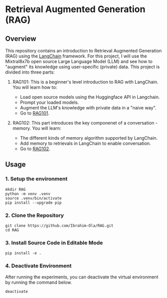 # Retrieval Augmented Generation (RAG)

## Overview

This repository contains an introduction to Retrieval Augmented Generation (RAG) using the [LangChain](https://python.langchain.com/docs/get_started/introduction) framework. For this project, I will use the Mixtral8x7b open source Large Language Model (LLM) and see how to  "augment" its knowledge using user-specific (private) data. This project is divided into three parts:

1. RAG101: This is a beginner's level introduction to RAG with LangChain. You will learn how to:
    * Load open source models using the Huggingface API in Langchain.
    * Prompt your loaded models.
    * Augment the LLM's knowledge with private data in a "naive way".
    * Go to [RAG101](https://github.com/Ibrahim-Ola/RAG/blob/main/RAG101/RAG101.ipynb).  

2. RAG102: This part introduces the key componenet of a conversation - memory. You will learn:
    * The different kinds of memory algorithm  supported by LangChain.
    * Add memory to retrievals in LangChain to enable conversation.
    * Go to [RAG102](https://github.com/Ibrahim-Ola/RAG/blob/main/RAG102/RAG102.ipynb).



## Usage

### 1. Setup the environment

```{bash}
mkdir RAG
python -m venv .venv
source .venv/bin/activate
pip install --upgrade pip
```

### 2. Clone the Repository

```{bash}
git clone https://github.com/Ibrahim-Ola/RAG.git
cd RAG
```

### 3. Install Source Code in Editable Mode 

```{bash}
pip install -e .
```

### 4. Deactivate Environment

After running the experiments, you can deactivate the virtual environment by running the command below.

```{bash}
deactivate
```